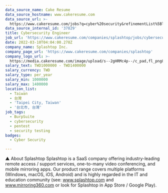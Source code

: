 ```yaml
---
data_source_name: Cake Resume
data_source_hostname: www.cakeresume.com
data_source_url: >-
  https://www.cakeresume.com/jobs?q=cyber%20security&refinementList%5Blang_name%5D%5B0%5D=English&refinementList%5Bsalary_type%5D=per_year&range%5Bsalary_range%5D%5Bmin%5D=1000000
data_source_internal_id: '37829'
title: Cybersecurity Engineer
job_url: 'https://www.cakeresume.com/companies/splashtop/jobs/cybersecurity-engineer'
date: 2022-03-10T04:04:00.278Z
company_name: Splashtop Inc.
company_page_url: 'https://www.cakeresume.com/companies/splashtop'
company_logo_url: >-
  https://media.cakeresume.com/image/upload/s--2gHRMc4p--/c_pad,fl_png8,h_200,w_200/v1577246016/q3dazcv6tw7gx2xygu4y.png
salary_text: TWD1000000 - TWD1400000
salary_currency: TWD
salary_type: per_year
salary_min: 1000000
salary_max: 1400000
location_list:
  - Taiwan
  - 台灣
  - 'Taipei City, Taiwan'
  - '台北市, 台灣'
job_tags:
  - BurpSuite
  - cybersecurity
  - pentest
  - security testing
badges:
  - Cyber Security

---
```


▲ About Splashtop Splashtop is a SaaS company offering industry-leading remote access / support services, one-to-many video conferencing, and mobile mirroring apps. Our product range covers multiple platforms (Windows, macOS, iOS, Android) and is highly regarded in the IT and education community (see: www.splashtop.com and www.mirroring360.com or look for Splashtop in App Store / Google Play).
